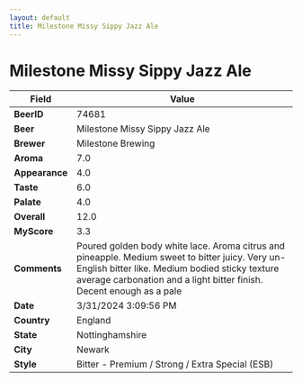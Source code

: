 ```yaml
---
layout: default
title: Milestone Missy Sippy Jazz Ale
---
```


# Milestone Missy Sippy Jazz Ale

| Field         | Value     |
|---------------|-----------|
| **BeerID** | 74681 |
| **Beer** | Milestone Missy Sippy Jazz Ale |
| **Brewer** | Milestone Brewing |
| **Aroma** | 7.0 |
| **Appearance** | 4.0 |
| **Taste** | 6.0 |
| **Palate** | 4.0 |
| **Overall** | 12.0 |
| **MyScore** | 3.3 |
| **Comments** | Poured golden body white lace. Aroma citrus and pineapple. Medium sweet to bitter juicy. Very un-English bitter like. Medium bodied sticky texture average carbonation and a light bitter finish. Decent enough as a pale  |
| **Date** | 3/31/2024 3:09:56 PM |
| **Country** | England |
| **State** | Nottinghamshire |
| **City** | Newark |
| **Style** | Bitter - Premium / Strong / Extra Special (ESB) |

